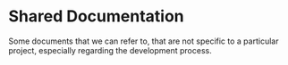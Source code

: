 # Shared Documentation

Some documents that we can refer to, that are not specific to a particular project, especially regarding the development process.

